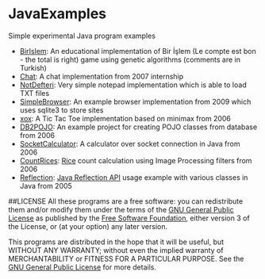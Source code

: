 # JavaExamples
Simple experimental Java program examples

* [BirIslem](https://github.com/tekrei/JavaExamples/tree/master/BirIslem): An educational implementation of Bir İşlem (Le compte est bon - the total is right) game using genetic algorithms (comments are in Turkish)
* [Chat](https://github.com/tekrei/JavaExamples/tree/master/Chat): A chat implementation from 2007 internship
* [NotDefteri](https://github.com/tekrei/JavaExamples/tree/master/NotDefteri): Very simple notepad implementation which is able to load TXT files
* [SimpleBrowser](https://github.com/tekrei/JavaExamples/tree/master/SimpleBrowser): An example browser implementation from 2009 which uses sqlite3 to store sites
* [xox](https://github.com/tekrei/JavaExamples/tree/master/xox): A Tic Tac Toe implementation based on minimax from 2006
* [DB2POJO](https://github.com/tekrei/JavaExamples/tree/master/DB2POJO): An example project for creating POJO classes from database from 2006
* [SocketCalculator](https://github.com/tekrei/JavaExamples/tree/master/SocketCalculator): A calculator over socket connection in Java from 2006
* [CountRices](https://github.com/tekrei/JavaExamples/tree/master/CountRices): [Rice](https://it.mathworks.com/help/images/image-enhancement-and-analysis.html) count calculation using Image Processing filters from 2006
* [Reflection](https://github.com/tekrei/JavaExamples/tree/master/Reflection): [Java Reflection API](https://docs.oracle.com/javase/tutorial/reflect/) usage example with various classes in Java from 2005

##LICENSE
All these programs are a free software: you can redistribute them and/or modify them under the terms of the [GNU General Public License](https://www.gnu.org/licenses/gpl-3.0.en.html) as published by the [Free Software Foundation](https://www.fsf.org), either version 3 of the License, or (at your option) any later version.

This programs are distributed in the hope that it will be useful, but WITHOUT ANY WARRANTY; without even the implied warranty of MERCHANTABILITY or FITNESS FOR A PARTICULAR PURPOSE.  See the [GNU General Public License](https://github.com/tekrei/JavaExamples/raw/master/LICENSE) for more details.
